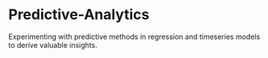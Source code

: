 # Predictive-Analytics
Experimenting with predictive methods in regression and timeseries models to derive valuable insights.
